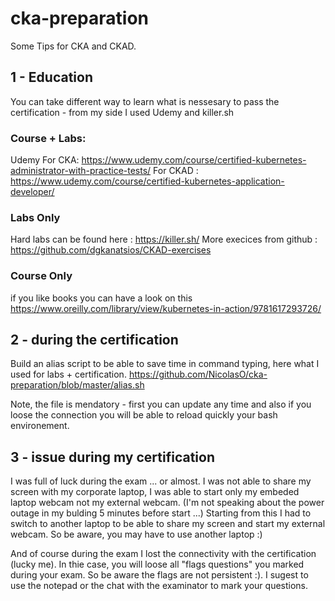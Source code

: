 # cka-preparation
Some Tips for CKA and CKAD. 

## 1 - Education  
You can take different way to learn what is nessesary to pass the certification - from my side I used Udemy and killer.sh

### Course + Labs:
Udemy 
For CKA: https://www.udemy.com/course/certified-kubernetes-administrator-with-practice-tests/
For CKAD : https://www.udemy.com/course/certified-kubernetes-application-developer/

### Labs Only
Hard labs can be found here : https://killer.sh/
More execices from github : https://github.com/dgkanatsios/CKAD-exercises

### Course Only 
if you like books you can have a look on this https://www.oreilly.com/library/view/kubernetes-in-action/9781617293726/


## 2 - during the certification 
Build an alias script to be able to save time in command typing, here what I used for labs + certification. 
https://github.com/NicolasO/cka-preparation/blob/master/alias.sh

Note, the file is mendatory - first you can update any time and also if you loose the connection you will be able to reload quickly your bash environement. 

## 3 - issue during my certification 

I was full of luck during the exam ... or almost. I was not able to share my screen with my corporate laptop, I was able to start only my embeded laptop webcam not my external webcam. (I'm not speaking about the power outage in my bulding 5 minutes before start ...)
Starting from this I had to switch to another laptop to be able to share my screen and start my external webcam. So be aware, you may have to use another laptop :)

And of course during the exam I lost the connectivity with the certification (lucky me). In thie case, you will loose all "flags questions" you marked during your exam. So be aware the flags are not persistent :). I sugest to use the notepad or the chat with the examinator to mark your questions.
